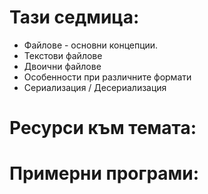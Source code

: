 # Тази седмица:
  - Файлове - основни концепции.
  - Текстови файлове
  - Двоични файлове
  - Особенности при различните формати
  - Сериализация / Десериализация

# Ресурси към темата:
  
# Примерни програми:

